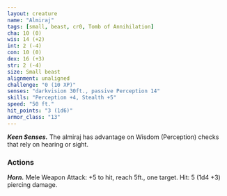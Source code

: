 ```yaml
---
layout: creature
name: "Almiraj"
tags: [small, beast, cr0, Tomb of Annihilation]
cha: 10 (0)
wis: 14 (+2)
int: 2 (-4)
con: 10 (0)
dex: 16 (+3)
str: 2 (-4)
size: Small beast
alignment: unaligned
challenge: "0 (10 XP)"
senses: "darkvision 30ft., passive Perception 14"
skills: "Perception +4, Stealth +5"
speed: "50 ft."
hit_points: "3 (1d6)"
armor_class: "13"
---
```


***Keen Senses.*** The almiraj has advantage on Wisdom
(Perception) checks that rely on hearing or sight.

### Actions

***Horn.*** Mele Weapon Attack: +5 to hit, reach 5ft., one target. Hit: 5 (1d4 +3) piercing damage.